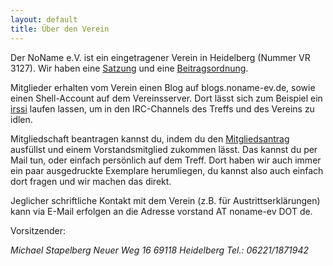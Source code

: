 ```yaml
---
layout: default
title: Über den Verein
---
```


Der NoName e.V. ist ein eingetragener Verein in Heidelberg (Nummer VR 3127).
Wir haben eine [Satzung](satzung.html) und eine
[Beitragsordnung](beitragsordnung.html).

Mitglieder erhalten vom Verein einen Blog auf blogs.noname-ev.de, sowie einen
Shell-Account auf dem Vereinsserver. Dort lässt sich zum Beispiel ein
[irssi](http://www.irssi.org/) laufen lassen, um in den IRC-Channels des Treffs
und des Vereins zu idlen.

Mitgliedschaft beantragen kannst du, indem du den
[Mitgliedsantrag](mitgliedsantrag.pdf) ausfüllst und einem Vorstandsmitglied
zukommen lässt. Das kannst du per Mail tun, oder einfach persönlich auf dem
Treff. Dort haben wir auch immer ein paar ausgedruckte Exemplare herumliegen,
du kannst also auch einfach dort fragen und wir machen das direkt.

Jeglicher schriftliche Kontakt mit dem Verein (z.B. für Austrittserklärungen)
kann via E-Mail erfolgen an die Adresse vorstand AT noname-ev DOT de.

Vorsitzender:

<address>
Michael Stapelberg
Neuer Weg 16
69118 Heidelberg
Tel.: 06221/1871942
</address>
